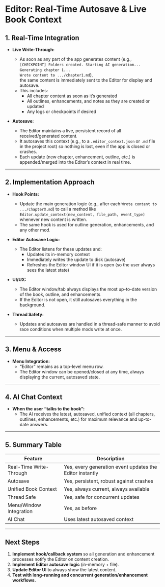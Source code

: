 # Editor: Real-Time Autosave & Live Book Context

## 1. Real-Time Integration

- **Live Write-Through:**  
  - As soon as any part of the app generates content (e.g.,  
    `[CHECKPOINT] Folders created. Starting AI generation...`  
    `Generating chapter 1...`  
    `Wrote content to .../chapter1.md`),  
    the same content is immediately sent to the Editor for display and autosave.
  - This includes:
    - All chapter content as soon as it’s generated
    - All outlines, enhancements, and notes as they are created or updated
    - Any logs or checkpoints if desired

- **Autosave:**  
  - The Editor maintains a live, persistent record of all received/generated content.
  - It autosaves this context (e.g., to a `.editor_context.json` or `.md` file in the project root) so nothing is lost, even if the app is closed or crashes.
  - Each update (new chapter, enhancement, outline, etc.) is appended/merged into the Editor’s context in real time.

---

## 2. Implementation Approach

- **Hook Points:**  
  - Update the main generation logic (e.g., after each `Wrote content to .../chapterX.md`) to call a method like `Editor.update_context(new_content, file_path, event_type)` whenever new content is written.
  - The same hook is used for outline generation, enhancements, and any other mod.

- **Editor Autosave Logic:**  
  - The Editor listens for these updates and:
    - Updates its in-memory context
    - Immediately writes the update to disk (autosave)
    - Refreshes the Editor window UI if it is open (so the user always sees the latest state)

- **UI/UX:**  
  - The Editor window/tab always displays the most up-to-date version of the book, outline, and enhancements.
  - If the Editor is not open, it still autosaves everything in the background.

- **Thread Safety:**  
  - Updates and autosaves are handled in a thread-safe manner to avoid race conditions when multiple mods write at once.

---

## 3. Menu & Access

- **Menu Integration:**  
  - “Editor” remains as a top-level menu row.
  - The Editor window can be opened/closed at any time, always displaying the current, autosaved state.

---

## 4. AI Chat Context

- **When the user “talks to the book”:**  
  - The AI receives the latest, autosaved, unified context (all chapters, outlines, enhancements, etc.) for maximum relevance and up-to-date answers.

---

## 5. Summary Table

| Feature                        | Description                                                        |
|--------------------------------|--------------------------------------------------------------------|
| Real-Time Write-Through        | Yes, every generation event updates the Editor instantly           |
| Autosave                       | Yes, persistent, robust against crashes                            |
| Unified Book Context           | Yes, always current, always available                              |
| Thread Safe                    | Yes, safe for concurrent updates                                   |
| Menu/Window Integration        | Yes, as before                                                     |
| AI Chat                        | Uses latest autosaved context                                      |

---

## Next Steps

1. **Implement hook/callback system** so all generation and enhancement processes notify the Editor on content creation.
2. **Implement Editor autosave logic** (in-memory + file).
3. **Update Editor UI** to always show the latest content.
4. **Test with long-running and concurrent generation/enhancement workflows.**
